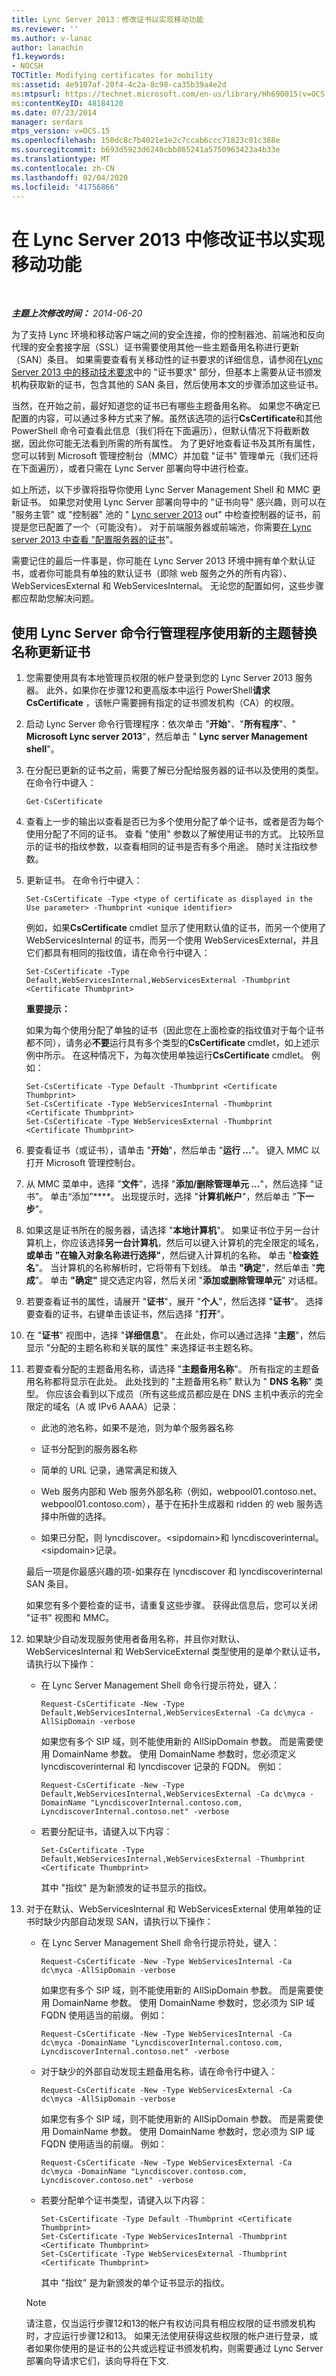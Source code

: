 ```yaml
---
title: Lync Server 2013：修改证书以实现移动功能
ms.reviewer: ''
ms.author: v-lanac
author: lanachin
f1.keywords:
- NOCSH
TOCTitle: Modifying certificates for mobility
ms:assetid: 4e9107af-20f4-4c2a-8c98-ca35b39a4e2d
ms:mtpsurl: https://technet.microsoft.com/en-us/library/Hh690015(v=OCS.15)
ms:contentKeyID: 48184120
ms.date: 07/23/2014
manager: serdars
mtps_version: v=OCS.15
ms.openlocfilehash: 150dc8c7b4021e1e2c7ccab6ccc71823c01c388e
ms.sourcegitcommit: b693d5923d6240cbb865241a5750963423a4b33e
ms.translationtype: MT
ms.contentlocale: zh-CN
ms.lasthandoff: 02/04/2020
ms.locfileid: "41756866"
---
```

<div data-xmlns="http://www.w3.org/1999/xhtml">

<div class="topic" data-xmlns="http://www.w3.org/1999/xhtml" data-msxsl="urn:schemas-microsoft-com:xslt" data-cs="http://msdn.microsoft.com/en-us/">

<div data-asp="http://msdn2.microsoft.com/asp">

# <a name="modifying-certificates-for-mobility-in-lync-server-2013"></a>在 Lync Server 2013 中修改证书以实现移动功能

</div>

<div id="mainSection">

<div id="mainBody">

<span> </span>

_**主题上次修改时间：** 2014-06-20_

为了支持 Lync 环境和移动客户端之间的安全连接，你的控制器池、前端池和反向代理的安全套接字层（SSL）证书需要使用其他一些主题备用名称进行更新（SAN）条目。 如果需要查看有关移动性的证书要求的详细信息，请参阅在[Lync Server 2013 中的移动技术要求](lync-server-2013-technical-requirements-for-mobility.md)中的 "证书要求" 部分，但基本上需要从证书颁发机构获取新的证书，包含其他的 SAN 条目，然后使用本文的步骤添加这些证书。

当然，在开始之前，最好知道您的证书已有哪些主题备用名称。 如果您不确定已配置的内容，可以通过多种方式来了解。虽然该选项的运行**CsCertificate**和其他 PowerShell 命令可查看此信息（我们将在下面遍历），但默认情况下将截断数据，因此你可能无法看到所需的所有属性。 为了更好地查看证书及其所有属性，您可以转到 Microsoft 管理控制台（MMC）并加载 "证书" 管理单元（我们还将在下面遍历），或者只需在 Lync Server 部署向导中进行检查。

如上所述，以下步骤将指导你使用 Lync Server Management Shell 和 MMC 更新证书。 如果您对使用 Lync Server 部署向导中的 "证书向导" 感兴趣，则可以在 "服务主管" 或 "控制器" 池的 " [Lync server 2013](lync-server-2013-configure-certificates-for-the-director.md) out" 中检查控制器的证书，前提是您已配置了一个（可能没有）。 对于前端服务器或前端池，你需要[在 Lync server 2013 中查看 "配置服务器的证书](lync-server-2013-configure-certificates-for-servers.md)"。

需要记住的最后一件事是，你可能在 Lync Server 2013 环境中拥有单个默认证书，或者你可能具有单独的默认证书（即除 web 服务之外的所有内容）、WebServicesExternal 和 WebServicesInternal。 无论您的配置如何，这些步骤都应帮助您解决问题。

<div>

## <a name="to-update-certificates-with-new-subject-alternative-names-using-the-lync-server-management-shell"></a>使用 Lync Server 命令行管理程序使用新的主题替换名称更新证书

1.  您需要使用具有本地管理员权限的帐户登录到您的 Lync Server 2013 服务器。 此外，如果你在步骤12和更高版本中运行 PowerShell**请求 CsCertificate** ，该帐户需要拥有指定的证书颁发机构（CA）的权限。

2.  启动 Lync Server 命令行管理程序：依次单击 "**开始**"、"**所有程序**"、" **Microsoft Lync server 2013**"，然后单击 " **Lync server Management shell**"。

3.  在分配已更新的证书之前，需要了解已分配给服务器的证书以及使用的类型。 在命令行中键入：
    
        Get-CsCertificate

4.  查看上一步的输出以查看是否已为多个使用分配了单个证书，或者是否为每个使用分配了不同的证书。 查看 "使用" 参数以了解使用证书的方式。 比较所显示的证书的指纹参数，以查看相同的证书是否有多个用途。 随时关注指纹参数。

5.  更新证书。 在命令行中键入：
    
        Set-CsCertificate -Type <type of certificate as displayed in the Use parameter> -Thumbprint <unique identifier>
    
    例如，如果**CsCertificate** cmdlet 显示了使用默认值的证书，而另一个使用了 WebServicesInternal 的证书，而另一个使用 WebServicesExternal，并且它们都具有相同的指纹值，请在命令行中键入：
    
        Set-CsCertificate -Type Default,WebServicesInternal,WebServicesExternal -Thumbprint <Certificate Thumbprint>
    
    **重要提示：**
    
    如果为每个使用分配了单独的证书（因此您在上面检查的指纹值对于每个证书都不同），请务必**不要**运行具有多个类型的**CsCertificate** cmdlet，如上述示例中所示。 在这种情况下，为每次使用单独运行**CsCertificate** cmdlet。 例如：
    
        Set-CsCertificate -Type Default -Thumbprint <Certificate Thumbprint>
        Set-CsCertificate -Type WebServicesInternal -Thumbprint <Certificate Thumbprint>
        Set-CsCertificate -Type WebServicesExternal -Thumbprint <Certificate Thumbprint>

6.  要查看证书（或证书），请单击 "**开始**"，然后单击 "**运行 ...**"。 键入 MMC 以打开 Microsoft 管理控制台。

7.  从 MMC 菜单中，选择 "**文件**"，选择 "**添加/删除管理单元 ...**"，然后选择 "证书"。 单击“添加”****。 出现提示时，选择 "**计算机帐户**"，然后单击 "**下一步**"。

8.  如果这是证书所在的服务器，请选择 "**本地计算机**"。 如果证书位于另一台计算机上，你应该选择**另一台计算机**，然后可以键入计算机的完全限定的域名，**或单击** **"在输入对象名称进行选择"**，然后键入计算机的名称。 单击 "**检查姓名**"。 当计算机的名称解析时，它将带有下划线。 单击 **"确定**"，然后单击 "**完成**"。 单击 **"确定"** 提交选定内容，然后关闭 "**添加或删除管理单元**" 对话框。

9.  若要查看证书的属性，请展开 "**证书**"，展开 "**个人**"，然后选择 "**证书**"。 选择要查看的证书，右键单击该证书，然后选择 "**打开**"。

10. 在 "**证书**" 视图中，选择 "**详细信息**"。 在此处，你可以通过选择 "**主题**"，然后显示 "分配的主题名称和关联的属性" 来选择证书主题名称。

11. 若要查看分配的主题备用名称，请选择 "**主题备用名称**"。 所有指定的主题备用名称都将显示在此处。 此处找到的 "主题备用名称" 默认为 " **DNS 名称**" 类型。 你应该会看到以下成员（所有这些成员都应是在 DNS 主机中表示的完全限定的域名（A 或 IPv6 AAAA）记录：
    
      - 此池的池名称，如果不是池，则为单个服务器名称
    
      - 证书分配到的服务器名称
    
      - 简单的 URL 记录，通常满足和拨入
    
      - Web 服务内部和 Web 服务外部名称（例如，webpool01.contoso.net、webpool01.contoso.com），基于在拓扑生成器和 ridden 的 web 服务选择中所做的选择。
    
      - 如果已分配，则 lyncdiscover。\<sipdomain\>和 lyncdiscoverinternal。\<sipdomain\>记录。
    
    最后一项是你最感兴趣的项-如果存在 lyncdiscover 和 lyncdiscoverinternal SAN 条目。
    
    如果您有多个要检查的证书，请重复这些步骤。 获得此信息后，您可以关闭 "证书" 视图和 MMC。

12. 如果缺少自动发现服务使用者备用名称，并且你对默认、WebServicesInternal 和 WebServiceExternal 类型使用的是单个默认证书，请执行以下操作：
    
      - 在 Lync Server Management Shell 命令行提示符处，键入：
        
            Request-CsCertificate -New -Type Default,WebServicesInternal,WebServicesExternal -Ca dc\myca -AllSipDomain -verbose
        
        如果您有多个 SIP 域，则不能使用新的 AllSipDomain 参数。 而是需要使用 DomainName 参数。 使用 DomainName 参数时，您必须定义 lyncdiscoverinternal 和 lyncdiscover 记录的 FQDN。 例如：
        
            Request-CsCertificate -New -Type Default,WebServicesInternal,WebServicesExternal -Ca dc\myca -DomainName "LyncdiscoverInternal.contoso.com, LyncdiscoverInternal.contoso.net" -verbose
    
      - 若要分配证书，请键入以下内容：
        
            Set-CsCertificate -Type Default,WebServicesInternal,WebServicesExternal -Thumbprint <Certificate Thumbprint>
        
        其中 "指纹" 是为新颁发的证书显示的指纹。

13. 对于在默认、WebServicesInternal 和 WebServicesExternal 使用单独的证书时缺少内部自动发现 SAN，请执行以下操作：
    
      - 在 Lync Server Management Shell 命令行提示符处，键入：
        
            Request-CsCertificate -New -Type WebServicesInternal -Ca dc\myca -AllSipDomain -verbose
        
        如果您有多个 SIP 域，则不能使用新的 AllSipDomain 参数。 而是需要使用 DomainName 参数。 使用 DomainName 参数时，您必须为 SIP 域 FQDN 使用适当的前缀。 例如：
        
            Request-CsCertificate -New -Type WebServicesInternal -Ca dc\myca -DomainName "LyncdiscoverInternal.contoso.com, LyncdiscoverInternal.contoso.net" -verbose
    
      - 对于缺少的外部自动发现主题备用名称，请在命令行中键入：
        
            Request-CsCertificate -New -Type WebServicesExternal -Ca dc\myca -AllSipDomain -verbose
        
        如果您有多个 SIP 域，则不能使用新的 AllSipDomain 参数。 而是需要使用 DomainName 参数。 使用 DomainName 参数时，您必须为 SIP 域 FQDN 使用适当的前缀。 例如：
        
            Request-CsCertificate -New -Type WebServicesExternal -Ca dc\myca -DomainName "Lyncdiscover.contoso.com, Lyncdiscover.contoso.net" -verbose
    
      - 若要分配单个证书类型，请键入以下内容：
        
            Set-CsCertificate -Type Default -Thumbprint <Certificate Thumbprint>
            Set-CsCertificate -Type WebServicesInternal -Thumbprint <Certificate Thumbprint>
            Set-CsCertificate -Type WebServicesExternal -Thumbprint <Certificate Thumbprint>
        
        其中 "指纹" 是为新颁发的单个证书显示的指纹。
    
    <div>
    

    > [!NOTE]  
    > 请注意，仅当运行步骤12和13的帐户有权访问具有相应权限的证书颁发机构时，才应运行步骤12和13。 如果无法使用获得这些权限的帐户进行登录，或者如果你使用的是证书的公共或远程证书颁发机构，则需要通过 Lync Server 部署向导请求它们，该向导将在下文.

    
    </div>

</div>

</div>

<span> </span>

</div>

</div>

</div>

